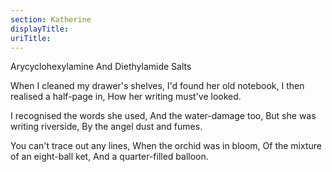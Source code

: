 ```yaml
---
section: Katherine
displayTitle:
uriTitle:
---
```


Arycyclohexylamine And Diethylamide Salts

When I cleaned my drawer's shelves,
I'd found her old notebook,
I then realised a half-page in,
How her writing must've looked.

I recognised the words she used,
And the water-damage too,
But she was writing riverside,
By the angel dust and fumes.

You can't trace out any lines,
When the orchid was in bloom,
Of the mixture of an eight-ball ket,
And a quarter-filled balloon.
